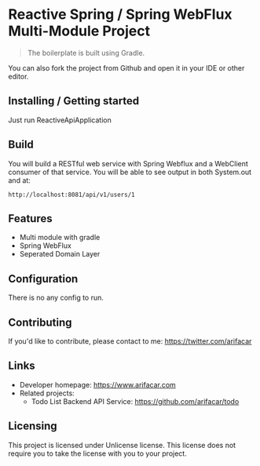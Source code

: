# Reactive Spring / Spring WebFlux Multi-Module Project
> The boilerplate is built using Gradle.

You can also fork the project from Github and open it in your IDE or other editor.


## Installing / Getting started

Just run ReactiveApiApplication

## Build

You will build a RESTful web service with Spring Webflux and a WebClient consumer of that service. You will be able to see output in both System.out and at:

```
http://localhost:8081/api/v1/users/1
```

## Features

* Multi module with gradle
* Spring WebFlux
* Seperated Domain Layer

## Configuration

There is no any config to run.

## Contributing

If you'd like to contribute, please contact to me: https://twitter.com/arifacar

## Links

- Developer homepage: https://www.arifacar.com
- Related projects:
    - Todo List Backend API Service: https://github.com/arifacar/todo


## Licensing

This project is licensed under Unlicense license. This license does not require you to take the license with you to your project.